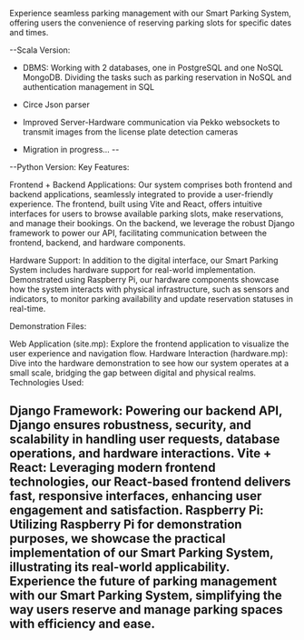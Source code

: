 Experience seamless parking management with our Smart Parking System, offering users the convenience of reserving parking slots for specific dates and times.

--Scala Version:
 - DBMS:
   Working with 2 databases, one in PostgreSQL and one NoSQL MongoDB.
   Dividing the tasks such as parking reservation in NoSQL and authentication management in SQL

 - Circe Json parser

 - Improved Server-Hardware communication via Pekko websockets to transmit images from the license plate detection cameras

 - Migration in progress... 
--

--Python Version:
Key Features:

Frontend + Backend Applications: Our system comprises both frontend and backend applications, seamlessly integrated to provide a user-friendly experience. The frontend, built using Vite and React, offers intuitive interfaces for users to browse available parking slots, make reservations, and manage their bookings. On the backend, we leverage the robust Django framework to power our API, facilitating communication between the frontend, backend, and hardware components.

Hardware Support: In addition to the digital interface, our Smart Parking System includes hardware support for real-world implementation. Demonstrated using Raspberry Pi, our hardware components showcase how the system interacts with physical infrastructure, such as sensors and indicators, to monitor parking availability and update reservation statuses in real-time.

Demonstration Files:

Web Application (site.mp): Explore the frontend application to visualize the user experience and navigation flow.
Hardware Interaction (hardware.mp): Dive into the hardware demonstration to see how our system operates at a small scale, bridging the gap between digital and physical realms.
Technologies Used:

Django Framework: Powering our backend API, Django ensures robustness, security, and scalability in handling user requests, database operations, and hardware interactions.
Vite + React: Leveraging modern frontend technologies, our React-based frontend delivers fast, responsive interfaces, enhancing user engagement and satisfaction.
Raspberry Pi: Utilizing Raspberry Pi for demonstration purposes, we showcase the practical implementation of our Smart Parking System, illustrating its real-world applicability.
Experience the future of parking management with our Smart Parking System, simplifying the way users reserve and manage parking spaces with efficiency and ease.
--
